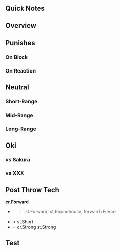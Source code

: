 ## Quick Notes ##

## <a name="Overview">Overview</a> ##

## <a name="Punishes">Punishes</a>

### On Block ###

### On Reaction ###

## <a name="Neutral">Neutral</a> ##

### Short-Range ###

### Mid-Range ###

### Long-Range ###

## <a name="Oki">Oki</a> ##

### vs Sakura ###

### vs XXX ###

## Post Throw Tech ##

**cr.Forward**
  - > st.Forward, st.Roundhouse, forward+Fierce
  - < st.Short
  - = cr.Strong st.Strong

## Test ##
